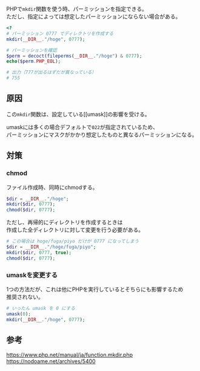PHPで`mkdir`関数を使う時、パーミッションを指定できる。  
ただし、指定によっては想定したパーミッションにならない場合がある。
```php
<?
# パーミッション 0777 でディレクトリを作成する
mkdir(__DIR__."/hoge", 0777);

# パーミッションを確認
$perm = decoct(fileperms(__DIR__."/hoge") & 0777);
echo($perm.PHP_EOL);

# 出力（777が出るはずだが異なっている）
# 755
```

## 原因
この`mkdir`関数は、設定している[[umask]]の影響を受ける。

umaskには多くの場合デフォルトで`022`が指定されているため、  
パーミッションにマスクがかかり想定したものと異なるパーミッションになる。

## 対策
### chmod
ファイル作成時、同時にchmodする。
```php
$dir = __DIR__."/hoge";
mkdir($dir, 0777);
chmod($dir, 0777);
```

ただし、再帰的にディレクトリを作成するときは  
作成した全ディレクトリに対して変更を行う必要がある。
```php
# この場合は hoge/fuga/piyo だけが 0777 になってしまう
$dir = __DIR__."/hoge/fuga/piyo";
mkdir($dir, 0777, true);
chmod($dir, 0777);
```

### umaskを変更する
1つの方法だが、これは他にPHPを実行しているとそちらにも影響するため  
推奨されない。
```php
# いったん umask を 0 にする
umask(0);
mkdir(__DIR__."/hoge", 0777);
```

## 参考
<https://www.php.net/manual/ja/function.mkdir.php>  
<https://nodoame.net/archives/5400>